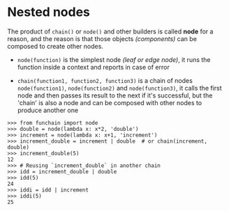 # Nested nodes

The product of `chain()` or `node()` and other builders is called **node** for a reason, and the reason is that those 
objects _(components)_ can be composed to create other nodes.

+ ``node(function)`` is the simplest node _(leaf or edge node)_, it runs the function inside a context and reports
in case of error

+ ``chain(function1, function2, function3)`` is a chain of nodes ``node(function1)``, 
``node(function2)`` and ``node(function3)``, it calls the first node and then passes its result
to the next if it's successful, but the 'chain' is also a node and can be composed with other nodes
to produce another one

````pycon
>>> from funchain import node
>>> double = node(lambda x: x*2, 'double')
>>> increment = node(lambda x: x+1, 'increment')
>>> increment_double = increment | double  # or chain(increment, double)
>>> increment_double(5)
12
>>> # Reusing `increment_double` in another chain
>>> idd = increment_double | double
>>> idd(5)
24
>>> iddi = idd | increment
>>> iddi(5)
25
````
